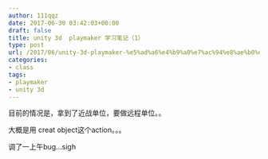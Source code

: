 ```yaml
---
author: 111qqz
date: 2017-06-30 03:42:03+00:00
draft: false
title: unity 3d  playmaker 学习笔记（1）
type: post
url: /2017/06/unity-3d-playmaker-%e5%ad%a6%e4%b9%a0%e7%ac%94%e8%ae%b0%ef%bc%881%ef%bc%89/
categories:
- class
tags:
- playmaker
- unity 3d
---
```


目前的情况是，拿到了近战单位，要做远程单位。。

大概是用 creat object这个action。。。

调了一上午bug...sigh
